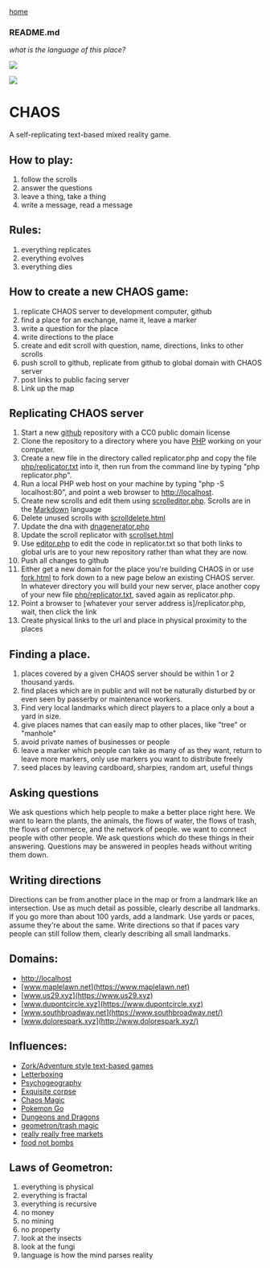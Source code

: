 [home](scrolls/home)

### README.md

*what is the language of this place?*

[![](https://i.imgur.com/9UPvqj9.png)](https://github.com/LafeLabs/chaos/)

![](https://i.imgur.com/LB6kLFj.png)

# CHAOS

A self-replicating text-based mixed reality game.

## How to play:

1. follow the scrolls
2. answer the questions
3. leave a thing, take a thing
4. write a message, read a message

## Rules:

1. everything replicates
2. everything evolves
3. everything dies

## How to create a new CHAOS game:

1. replicate CHAOS server to development computer, github
2. find a place for an exchange, name it, leave a marker
3. write a question for the place
4. write directions to the place
5. create and edit scroll with question, name, directions, links to other scrolls
6. push scroll to github, replicate from github to global domain with CHAOS server
7. post links to public facing server
8. Link up the map

## Replicating CHAOS server

1. Start a new [github](https://github.com/) repository with a CC0 public domain license
2. Clone the repository to a directory where you have [PHP](https://www.php.net/) working on your computer.
3. Create a new file in the directory called replicator.php and copy the file [php/replicator.txt](php/replicator.txt) into it, then run from the command line by typing "php replicator.php".
4. Run a local PHP web host on your machine by typing "php -S localhost:80", and point a web browser to [http://localhost](http://localhost).
5. Create new scrolls and edit them using [scrolleditor.php](scrolleditor.php). Scrolls are in the [Markdown](https://daringfireball.net/projects/markdown/) language
6. Delete unused scrolls with [scrolldelete.html](scrolldelete.html)
7. Update the dna with [dnagenerator.php](dnagenerator.php)
8. Update the scroll replicator with [scrollset.html](scrollset.html)
9. Use [editor.php](editor.php) to edit the code in replicator.txt so that both links to global urls are to your new repository rather than what they are now.
10. Push all changes to github
11. Either get a new domain for the place you're building CHAOS in or use [fork.html](fork.html) to fork down to a new page below an existing CHAOS server.  In whatever directory you will build your new server, place another copy of your new file [php/replicator.txt](php/replicator.txt), saved again as replicator.php.
12. Point a browser to [whatever your server address is]/replicator.php, wait, then click the link
13. Create physical links to the url and place in physical proximity to the places

## Finding a place.  

1. places covered by a given CHAOS server should be within 1 or 2 thousand yards.
2. find places which are in public and will not be naturally disturbed by or even seen by passerby or maintenance workers.
3. Find very local landmarks which direct players to a place only a bout a yard in size.
4. give places names that can easily map to other places, like "tree" or "manhole"
5. avoid private names of businesses or people
6. leave a marker which people can take as many of as they want, return to leave more markers, only use markers you want to distribute freely
7. seed places by leaving cardboard, sharpies, random art, useful things

## Asking questions

We ask questions which help people to make a better place right here. We want to learn the plants, the animals, the flows of water, the flows of trash, the flows of commerce, and the network of people. we want to connect people with other people.  We ask questions which do these things in their answering.  Questions may be answered in peoples heads without writing them down.

## Writing directions

Directions can be from another place in the map or from a landmark like an intersection.  Use as much detail as possible, clearly describe all landmarks.  If you go more than about 100 yards, add a landmark.  Use yards or paces, assume they're about the same. Write directions so that if paces vary people can still follow them, clearly describing all small landmarks.  

## Domains:

 - [http://localhost](http://localhost)
 - [www.maplelawn.net](https://www.maplelawn.net) 
 - [www.us29.xyz](https://www.us29.xyz)
 - [www.dupontcircle.xyz](https://www.dupontcircle.xyz)
 - [www.southbroadway.net](https://www.southbroadway.net/)
 - [www.dolorespark.xyz](http://www.dolorespark.xyz/)

## Influences:

 - [Zork/Adventure style text-based games](https://en.wikipedia.org/wiki/Zork)
 - [Letterboxing](https://en.wikipedia.org/wiki/Letterboxing_(hobby))
 - [Psychogeography](https://en.wikipedia.org/wiki/Psychogeography)
 - [Exquisite corpse](https://en.wikipedia.org/wiki/Exquisite_corpse)
 - [Chaos Magic](https://en.wikipedia.org/wiki/Chaos_magic)
 - [Pokemon Go](https://en.wikipedia.org/wiki/Pok%C3%A9mon_Go)
 - [Dungeons and Dragons](https://en.wikipedia.org/wiki/Dungeons_%26_Dragons)
 - [geometron/trash magic](https://www.trashrobot.org)
 - [really really free markets](https://en.wikipedia.org/wiki/Really_Really_Free_Market)
 - [food not bombs](https://en.wikipedia.org/wiki/Food_Not_Bombs)

## Laws of Geometron:

1. everything is physical
2. everything is fractal
3. everything is recursive
4. no money
5. no mining
6. no property
7. look at the insects
8. look at the fungi
9. language is how the mind parses reality



